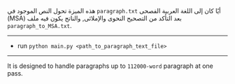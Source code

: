 هذه الميزة تحول النص الموجود في `paragraph.txt` أيًا كان إلى اللغة العربية الفصحى (MSA) بعد التأكد من التصحيح النحوى والإملائى, والناتج يكون فيه ملف `paragraph_to_MSA.txt`.
________________
* run `python main.py <path_to_paragraph_text_file>`

________________

It is designed to handle paragraphs up to `112000-word` paragraph at one pass.
